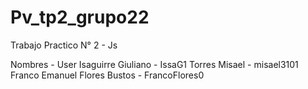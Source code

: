 # Pv_tp2_grupo22
Trabajo Practico N° 2 - Js

Nombres - User
Isaguirre Giuliano - IssaG1
Torres Misael - misael3101
Franco Emanuel Flores Bustos - FrancoFlores0